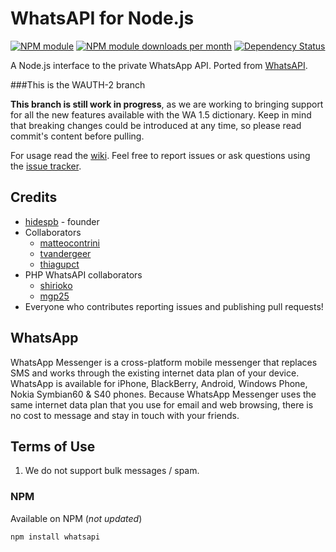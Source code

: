 # WhatsAPI for Node.js

[![NPM module](http://img.shields.io/npm/v/whatsapi.svg)](https://www.npmjs.org/package/whatsapi)
[![NPM module downloads per month](http://img.shields.io/npm/dm/whatsapi.svg)](https://www.npmjs.org/package/whatsapi)
[![Dependency Status](https://david-dm.org/hidespb/node-whatsapi.svg)](https://david-dm.org/hidespb/node-whatsapi)

A Node.js interface to the private WhatsApp API. Ported from [WhatsAPI](https://github.com/mgp25/WhatsAPI-Official).

###This is the WAUTH-2 branch

**This branch is still work in progress**, as we are working to bringing support for all the new features available with the WA 1.5 dictionary. Keep in mind that breaking changes could be introduced at any time, so please read commit's content before pulling.

For usage read the [wiki](https://github.com/hidespb/node-whatsapi/wiki/).
Feel free to report issues or ask questions using the [issue tracker](https://github.com/hidespb/node-whatsapi/issues).

## Credits
- [hidespb](https://github.com/hidespb) - founder
- Collaborators
  - [matteocontrini](https://github.com/matteocontrini)
  - [tvandergeer](https://github.com/tvandergeer)
  - [thiagupct](https://github.com/thiagupct)
- PHP WhatsAPI collaborators
  - [shirioko](https://github.com/shirioko)
  - [mgp25](https://github.com/mgp25)
- Everyone who contributes reporting issues and publishing pull requests!

## WhatsApp
WhatsApp Messenger is a cross-platform mobile messenger that replaces SMS and works through the existing internet data plan of your device. WhatsApp is available for iPhone, BlackBerry, Android, Windows Phone, Nokia Symbian60 & S40 phones. Because WhatsApp Messenger uses the same internet data plan that you use for email and web browsing, there is no cost to message and stay in touch with your friends.

## Terms of Use
1. We do not support bulk messages / spam.


### NPM
Available on NPM (*not updated*)
```
npm install whatsapi
```
